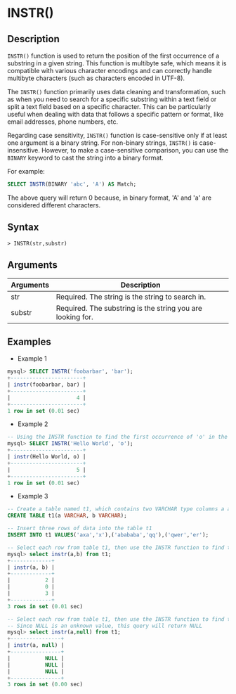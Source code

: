 # **INSTR()**

## **Description**

`INSTR()` function is used to return the position of the first occurrence of a substring in a given string. This function is multibyte safe, which means it is compatible with various character encodings and can correctly handle multibyte characters (such as characters encoded in UTF-8).

The `INSTR()` function primarily uses data cleaning and transformation, such as when you need to search for a specific substring within a text field or split a text field based on a specific character. This can be particularly useful when dealing with data that follows a specific pattern or format, like email addresses, phone numbers, etc.

Regarding case sensitivity, `INSTR()` function is case-sensitive only if at least one argument is a binary string. For non-binary strings, `INSTR()` is case-insensitive. However, to make a case-sensitive comparison, you can use the `BINARY` keyword to cast the string into a binary format.

For example:

```sql
SELECT INSTR(BINARY 'abc', 'A') AS Match;
```
The above query will return 0 because, in binary format, 'A' and 'a' are considered different characters.

## **Syntax**

```
> INSTR(str,substr)
```

## **Arguments**

|  Arguments   | Description  |
|  ----  | ----  |
| str | Required. The string is the string to search in.|
| substr | Required. The substring is the string you are looking for.|

## **Examples**

- Example 1

```sql
mysql> SELECT INSTR('foobarbar', 'bar');
+-----------------------+
| instr(foobarbar, bar) |
+-----------------------+
|                     4 |
+-----------------------+
1 row in set (0.01 sec)
```

- Example 2

```sql
-- Using the INSTR function to find the first occurrence of 'o' in the string 'Hello World' will return 5, as 'o' first appears at the 5th position in 'Hello World'.
mysql> SELECT INSTR('Hello World', 'o');
+-----------------------+
| instr(Hello World, o) |
+-----------------------+
|                     5 |
+-----------------------+
1 row in set (0.01 sec)
```

- Example 3

```sql
-- Create a table named t1, which contains two VARCHAR type columns a and b
CREATE TABLE t1(a VARCHAR, b VARCHAR);

-- Insert three rows of data into the table t1
INSERT INTO t1 VALUES('axa','x'),('abababa','qq'),('qwer','er');

-- Select each row from table t1, then use the INSTR function to find the position at which the string in column b first appears in column a
mysql> select instr(a,b) from t1;
+-------------+
| instr(a, b) |
+-------------+
|           2 |
|           0 |
|           3 |
+-------------+
3 rows in set (0.01 sec)

-- Select each row from table t1, then use the INSTR function to find the position at which NULL first appears in column a
-- Since NULL is an unknown value, this query will return NULL
mysql> select instr(a,null) from t1;
+----------------+
| instr(a, null) |
+----------------+
|           NULL |
|           NULL |
|           NULL |
+----------------+
3 rows in set (0.00 sec)
```
